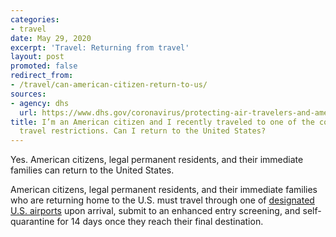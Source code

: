 ```yaml
---
categories:
- travel
date: May 29, 2020
excerpt: 'Travel: Returning from travel'
layout: post
promoted: false
redirect_from:
- /travel/can-american-citizen-return-to-us/
sources:
- agency: dhs
  url: https://www.dhs.gov/coronavirus/protecting-air-travelers-and-american-public
title: I’m an American citizen and I recently traveled to one of the countries under
  travel restrictions. Can I return to the United States?
---
```


Yes. American citizens, legal permanent residents, and their immediate families can return to the United States.

American citizens, legal permanent residents, and their immediate families who are returning home to the U.S. must travel through one of [designated U.S. airports](https://faq.coronavirus.gov/travel/which-airports-have-enhanced-travel-screening/) upon arrival, submit to an enhanced entry screening, and self-quarantine for 14 days once they reach their final destination.